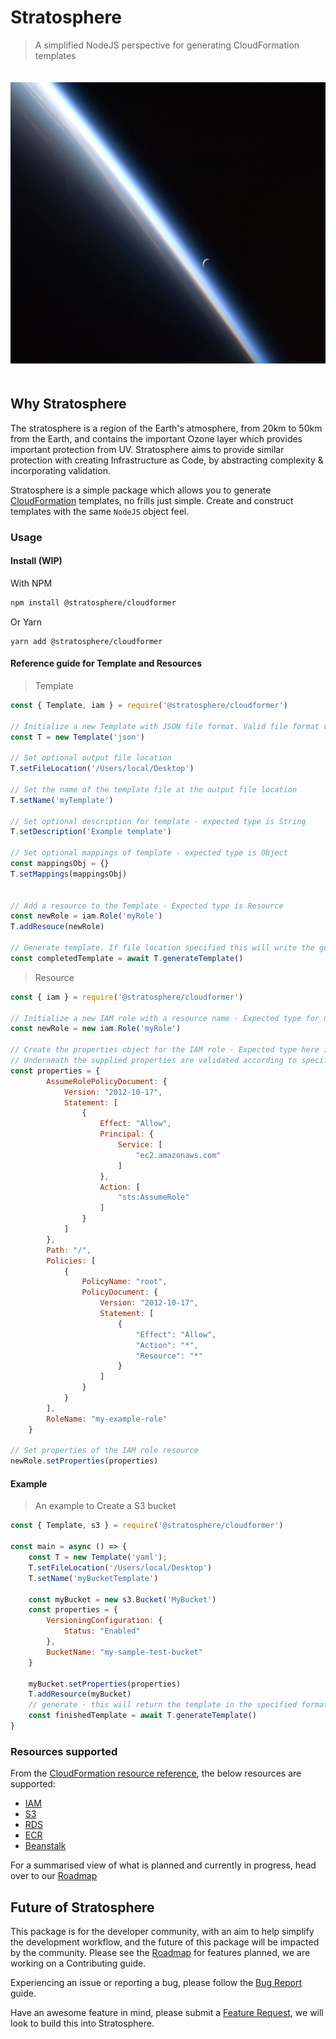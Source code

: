 # Stratosphere

> A simplified NodeJS perspective for generating CloudFormation templates

<div align="center" style="padding-top: 20px;  padding-bottom: 20px;">
	<img src="assets/stratosphere.png" alt="Item" height="450px">
</div>

## Why Stratosphere

The stratosphere is a region of the Earth's atmosphere, from 20km to 50km from the Earth, and contains the important Ozone layer which provides important protection from UV. Stratosphere aims to provide similar protection with creating Infrastructure as Code, by abstracting complexity & incorporating validation.

Stratosphere is a simple package which allows you to generate [CloudFormation](https://aws.amazon.com/cloudformation/) templates, no frills just simple. Create and construct templates with the same `NodeJS` object feel.

### Usage

#### Install (WIP)

With NPM

```bash
npm install @stratosphere/cloudformer
```

Or Yarn

```
yarn add @stratosphere/cloudformer
```

#### Reference guide for Template and Resources

> Template

```javascript
const { Template, iam } = require('@stratosphere/cloudformer')

// Initialize a new Template with JSON file format. Valid file format values are JSON and YAML
const T = new Template('json')

// Set optional output file location
T.setFileLocation('/Users/local/Desktop')

// Set the name of the template file at the output file location
T.setName('myTemplate')

// Set optional description for template - expected type is String
T.setDescription('Example template')

// Set optional mappings of template - expected type is Object
const mappingsObj = {}
T.setMappings(mappingsObj)


// Add a resource to the Template - Expected type is Resource
const newRole = iam.Role('myRole')
T.addResouce(newRole)

// Generate template. If file location specified this will write the generate template output to the file location
const completedTemplate = await T.generateTemplate()
```

> Resource

```javascript
const { iam } = require('@stratosphere/cloudformer')

// Initialize a new IAM role with a resource name - Expected type for name is String
const newRole = new iam.Role('myRole')

// Create the properties object for the IAM role - Expected type here is an Object of properties
// Underneath the supplied properties are validated according to specification for expected properties, property type and required properties
const properties = {
        AssumeRolePolicyDocument: {
            Version: "2012-10-17",
            Statement: [
                {
                    Effect: "Allow",
                    Principal: {
                        Service: [
                            "ec2.amazonaws.com"
                        ]
                    },
                    Action: [
                        "sts:AssumeRole"
                    ]
                }
            ]
        },
        Path: "/",
        Policies: [
            {
                PolicyName: "root",
                PolicyDocument: {
                    Version: "2012-10-17",
                    Statement: [
                        {
                            "Effect": "Allow",
                            "Action": "*",
                            "Resource": "*"
                        }
                    ]
                }
            }
        ],
        RoleName: "my-example-role"
    }

// Set properties of the IAM role resource
newRole.setProperties(properties)
```

#### Example

> An example to Create a S3 bucket

```javascript
const { Template, s3 } = require('@stratosphere/cloudformer')

const main = async () => {
    const T = new Template('yaml');
    T.setFileLocation('/Users/local/Desktop')
    T.setName('myBucketTemplate')

    const myBucket = new s3.Bucket('MyBucket')
    const properties = {
        VersioningConfiguration: {
            Status: "Enabled"
        },
        BucketName: "my-sample-test-bucket"
    }

    myBucket.setProperties(properties)
    T.addResource(myBucket)
    // generate - this will return the template in the specified format
    const finishedTemplate = await T.generateTemplate()
}
```

### Resources supported

From the [CloudFormation resource reference](https://docs.aws.amazon.com/AWSCloudFormation/latest/UserGuide/aws-template-resource-type-ref.html), the below resources are supported:

- [IAM](https://docs.aws.amazon.com/AWSCloudFormation/latest/UserGuide/AWS_IAM.html)
- [S3](https://docs.aws.amazon.com/AWSCloudFormation/latest/UserGuide/AWS_S3.html)
- [RDS](https://docs.aws.amazon.com/AWSCloudFormation/latest/UserGuide/AWS_RDS.html)
- [ECR](https://docs.aws.amazon.com/AWSCloudFormation/latest/UserGuide/AWS_ECR.html)
- [Beanstalk](https://docs.aws.amazon.com/AWSCloudFormation/latest/UserGuide/AWS_ElasticBeanstalk.html)

For a summarised view of what is planned and currently in progress, head over to our [Roadmap](https://github.com/and-cru/stratosphere/projects/1)

## Future of Stratosphere

This package is for the developer community, with an aim to help simplify the development workflow, and the future of this package will be impacted by the community. Please see the [Roadmap](https://github.com/and-cru/stratosphere/projects/1) for features planned, we are working on a Contributing guide.

Experiencing an issue or reporting a bug, please follow the [Bug Report](./.github/ISSUE_TEMPLATE/bug_report.md) guide.

Have an awesome feature in mind, please submit a [Feature Request](./.github/ISSUE_TEMPLATE/feature_request.md), we will look to build this into Stratosphere.